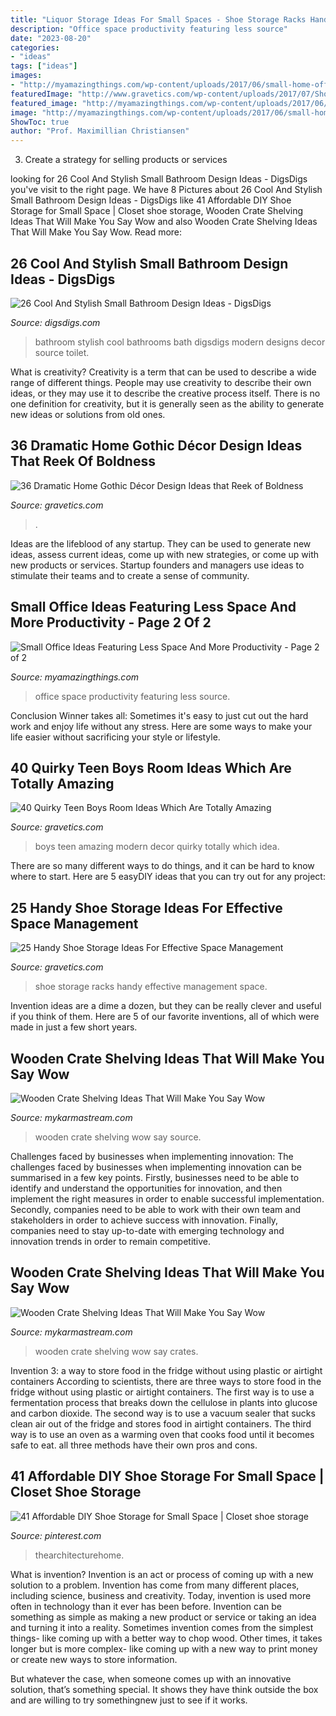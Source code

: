 ```yaml
---
title: "Liquor Storage Ideas For Small Spaces - Shoe Storage Racks Handy Effective Management Space"
description: "Office space productivity featuring less source"
date: "2023-08-20"
categories:
- "ideas"
tags: ["ideas"]
images:
- "http://myamazingthings.com/wp-content/uploads/2017/06/small-home-office-7.jpg"
featuredImage: "http://www.gravetics.com/wp-content/uploads/2017/07/Shoe-Racks-ideas.jpg"
featured_image: "http://myamazingthings.com/wp-content/uploads/2017/06/small-home-office-7.jpg"
image: "http://myamazingthings.com/wp-content/uploads/2017/06/small-home-office-7.jpg"
ShowToc: true
author: "Prof. Maximillian Christiansen"
---
```



3. Create a strategy for selling products or services 

	

		
looking for 26 Cool And Stylish Small Bathroom Design Ideas - DigsDigs you've visit to the right page. We have 8 Pictures about 26 Cool And Stylish Small Bathroom Design Ideas - DigsDigs like 41 Affordable DIY Shoe Storage for Small Space | Closet shoe storage, Wooden Crate Shelving Ideas That Will Make You Say Wow and also Wooden Crate Shelving Ideas That Will Make You Say Wow. Read more:
		
    
## 26 Cool And Stylish Small Bathroom Design Ideas - DigsDigs

<img loading=lazy src="http://www.digsdigs.com/photos/cool-and-stylish-small-bathroom-design-ideas-23-554x738.jpg" onerror="this.onerror=null;this.src='https://tse3.mm.bing.net/th?id=OIP.3InsbOgUET2l_lEo0mjpagHaJ3&amp;pid=15.1';" alt="26 Cool And Stylish Small Bathroom Design Ideas - DigsDigs">

_Source: digsdigs.com_

>bathroom stylish cool bathrooms bath digsdigs modern designs decor source toilet. 

	

What is creativity?
Creativity is a term that can be used to describe a wide range of different things. People may use creativity to describe their own ideas, or they may use it to describe the creative process itself. There is no one definition for creativity, but it is generally seen as the ability to generate new ideas or solutions from old ones.

    
## 36 Dramatic Home Gothic Décor Design Ideas That Reek Of Boldness

<img loading=lazy src="https://www.gravetics.com/wp-content/uploads/2017/08/Gothic-home-decor.jpg" onerror="this.onerror=null;this.src='https://tse1.mm.bing.net/th?id=OIP.FXOxx87xYosh9IYPAMRiYgHaN6&amp;pid=15.1';" alt="36 Dramatic Home Gothic Décor Design Ideas that Reek of Boldness">

_Source: gravetics.com_

>. 

	

Ideas are the lifeblood of any startup. They can be used to generate new ideas, assess current ideas, come up with new strategies, or come up with new products or services. Startup founders and managers use ideas to stimulate their teams and to create a sense of community.

    
## Small Office Ideas Featuring Less Space And More Productivity - Page 2 Of 2

<img loading=lazy src="http://myamazingthings.com/wp-content/uploads/2017/06/small-home-office-7.jpg" onerror="this.onerror=null;this.src='https://tse4.mm.bing.net/th?id=OIP.OOJeOHDGH7acgpjNXcXZwQHaLL&amp;pid=15.1';" alt="Small Office Ideas Featuring Less Space And More Productivity - Page 2 of 2">

_Source: myamazingthings.com_

>office space productivity featuring less source. 

	

Conclusion
Winner takes all: Sometimes it's easy to just cut out the hard work and enjoy life without any stress. Here are some ways to make your life easier without sacrificing your style or lifestyle.

    
## 40 Quirky Teen Boys Room Ideas Which Are Totally Amazing

<img loading=lazy src="https://www.gravetics.com/wp-content/uploads/2017/06/Modern-Room-Decor-Idea.jpg" onerror="this.onerror=null;this.src='https://tse1.mm.bing.net/th?id=OIP.yDBP20Ouolsrns_n4IY1NgHaLI&amp;pid=15.1';" alt="40 Quirky Teen Boys Room Ideas Which Are Totally Amazing">

_Source: gravetics.com_

>boys teen amazing modern decor quirky totally which idea. 

	

There are so many different ways to do things, and it can be hard to know where to start. Here are 5 easyDIY ideas that you can try out for any project: 

    
## 25 Handy Shoe Storage Ideas For Effective Space Management

<img loading=lazy src="http://www.gravetics.com/wp-content/uploads/2017/07/Shoe-Racks-ideas.jpg" onerror="this.onerror=null;this.src='https://tse1.mm.bing.net/th?id=OIP.3P-Vw29EBgiehN7HpTS2mgHaLL&amp;pid=15.1';" alt="25 Handy Shoe Storage Ideas For Effective Space Management">

_Source: gravetics.com_

>shoe storage racks handy effective management space. 

	

Invention ideas are a dime a dozen, but they can be really clever and useful if you think of them. Here are 5 of our favorite inventions, all of which were made in just a few short years.

    
## Wooden Crate Shelving Ideas That Will Make You Say Wow

<img loading=lazy src="https://mykarmastream.com/wp-content/uploads/2018/01/wooden-crate-ideas-.jpg" onerror="this.onerror=null;this.src='https://tse1.mm.bing.net/th?id=OIP.fU4G3r463ENe2DhkqB_mXgHaHa&amp;pid=15.1';" alt="Wooden Crate Shelving Ideas That Will Make You Say Wow">

_Source: mykarmastream.com_

>wooden crate shelving wow say source. 

	

Challenges faced by businesses when implementing innovation:
The challenges faced by businesses when implementing innovation can be summarised in a few key points. Firstly, businesses need to be able to identify and understand the opportunities for innovation, and then implement the right measures in order to enable successful implementation. Secondly, companies need to be able to work with their own team and stakeholders in order to achieve success with innovation. Finally, companies need to stay up-to-date with emerging technology and innovation trends in order to remain competitive.

    
## Wooden Crate Shelving Ideas That Will Make You Say Wow

<img loading=lazy src="http://mykarmastream.com/wp-content/uploads/2018/01/wooden-crate-ideas-2.jpg" onerror="this.onerror=null;this.src='https://tse3.mm.bing.net/th?id=OIP.VHybuWyJpo1AuNA7f4B-HgHaJ3&amp;pid=15.1';" alt="Wooden Crate Shelving Ideas That Will Make You Say Wow">

_Source: mykarmastream.com_

>wooden crate shelving wow say crates. 

	

Invention 3: a way to store food in the fridge without using plastic or airtight containers
According to scientists, there are three ways to store food in the fridge without using plastic or airtight containers. The first way is to use a fermentation process that breaks down the cellulose in plants into glucose and carbon dioxide. The second way is to use a vacuum sealer that sucks clean air out of the fridge and stores food in airtight containers. The third way is to use an oven as a warming oven that cooks food until it becomes safe to eat. all three methods have their own pros and cons.

    
## 41 Affordable DIY Shoe Storage For Small Space | Closet Shoe Storage

<img loading=lazy src="https://i.pinimg.com/736x/17/9c/9c/179c9c46ceefd5ec71634eb73434d2c0.jpg" onerror="this.onerror=null;this.src='https://tse2.mm.bing.net/th?id=OIP.ncllGMiie3FKV5ta_P4C6wHaR9&amp;pid=15.1';" alt="41 Affordable DIY Shoe Storage for Small Space | Closet shoe storage">

_Source: pinterest.com_

>thearchitecturehome. 

	

What is invention?
Invention is an act or process of coming up with a new solution to a problem. Invention has come from many different places, including science, business and creativity. Today, invention is used more often in technology than it ever has been before. 
Invention can be something as simple as making a new product or service or taking an idea and turning it into a reality. Sometimes invention comes from the simplest things- like coming up with a better way to chop wood. Other times, it takes longer but is more complex- like coming up with a new way to print money or create new ways to store information. 

But whatever the case, when someone comes up with an innovative solution, that’s something special. It shows they have think outside the box and are willing to try somethingnew just to see if it works.


